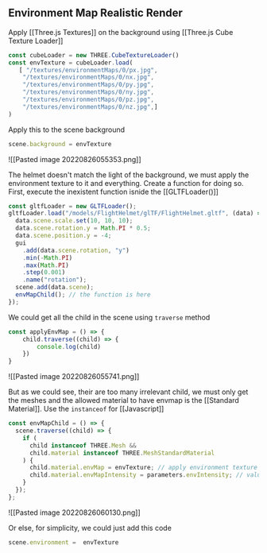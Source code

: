 ## Environment Map Realistic Render
Apply [[Three.js Textures]] on the background using [[Three.js Cube Texture Loader]]
```js
const cubeLoader = new THREE.CubeTextureLoader()
const envTexture = cubeLoader.load(
   [ "/textures/environmentMaps/0/px.jpg",
    "/textures/environmentMaps/0/nx.jpg",
    "/textures/environmentMaps/0/py.jpg",
    "/textures/environmentMaps/0/ny.jpg",
    "/textures/environmentMaps/0/pz.jpg",
    "/textures/environmentMaps/0/nz.jpg",]
)
```


Apply this to the scene background
```js
scene.background = envTexture
```

![[Pasted image 20220826055353.png]]

The helmet doesn't match the light of the background, we must apply the environment texture to it and everything. Create a function for doing so.
First, execute the inexistent function isnide the [[GLTFLoader()]]
```js
const gltfLoader = new GLTFLoader();
gltfLoader.load("/models/FlightHelmet/glTF/FlightHelmet.gltf", (data) => {
  data.scene.scale.set(10, 10, 10);
  data.scene.rotation.y = Math.PI * 0.5;
  data.scene.position.y = -4;
  gui
    .add(data.scene.rotation, "y")
    .min(-Math.PI)
    .max(Math.PI)
    .step(0.001)
    .name("rotation");
  scene.add(data.scene);
  envMapChild(); // the function is here
});
```

We could get all the child in the scene using `traverse` method
```js
const applyEnvMap = () => {
	child.traverse((child) => {
		console.log(child)
	})
}
```

![[Pasted image 20220826055741.png]]

But as we could see, their are too many irrelevant child, we must only get the meshes and the allowed material to have envmap is the [[Standard Material]]. Use the `instanceof` for [[Javascript]]

```js
const envMapChild = () => {
  scene.traverse((child) => {
    if (
      child instanceof THREE.Mesh &&
      child.material instanceof THREE.MeshStandardMaterial
    ) {
      child.material.envMap = envTexture; // apply environment texture
      child.material.envMapIntensity = parameters.envIntensity; // value is 5
    }
  });
};
```

![[Pasted image 20220826060130.png]]



Or else, for simplicity, we could just add this code
```js
scene.environment =  envTexture
```


